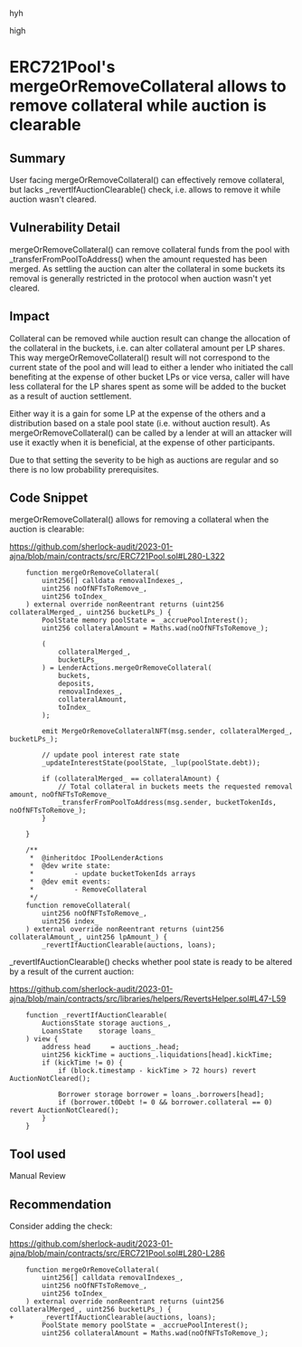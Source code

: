 hyh

high

# ERC721Pool's mergeOrRemoveCollateral allows to remove collateral while auction is clearable

## Summary

User facing mergeOrRemoveCollateral() can effectively remove collateral, but lacks _revertIfAuctionClearable() check, i.e. allows to remove it while auction wasn't cleared.

## Vulnerability Detail

mergeOrRemoveCollateral() can remove collateral funds from the pool with _transferFromPoolToAddress() when the amount requested has been merged. As settling the auction can alter the collateral in some buckets its removal is generally restricted in the protocol when auction wasn't yet cleared.

## Impact

Collateral can be removed while auction result can change the allocation of the collateral in the buckets, i.e. can alter collateral amount per LP shares. This way mergeOrRemoveCollateral() result will not correspond to the current state of the pool and will lead to either a lender who initiated the call benefiting at the expense of other bucket LPs or vice versa, caller will have less collateral for the LP shares spent as some will be added to the bucket as a result of auction settlement.

Either way it is a gain for some LP at the expense of the others and a distribution based on a stale pool state (i.e. without auction result). As mergeOrRemoveCollateral() can be called by a lender at will an attacker will use it exactly when it is beneficial, at the expense of other participants.

Due to that setting the severity to be high as auctions are regular and so there is no low probability prerequisites.

## Code Snippet

mergeOrRemoveCollateral() allows for removing a collateral when the auction is clearable: 

https://github.com/sherlock-audit/2023-01-ajna/blob/main/contracts/src/ERC721Pool.sol#L280-L322

```solidity
    function mergeOrRemoveCollateral(
        uint256[] calldata removalIndexes_,
        uint256 noOfNFTsToRemove_,
        uint256 toIndex_
    ) external override nonReentrant returns (uint256 collateralMerged_, uint256 bucketLPs_) {
        PoolState memory poolState = _accruePoolInterest();
        uint256 collateralAmount = Maths.wad(noOfNFTsToRemove_);

        (
            collateralMerged_,
            bucketLPs_
        ) = LenderActions.mergeOrRemoveCollateral(
            buckets,
            deposits,
            removalIndexes_,
            collateralAmount,
            toIndex_
        );

        emit MergeOrRemoveCollateralNFT(msg.sender, collateralMerged_, bucketLPs_);

        // update pool interest rate state
        _updateInterestState(poolState, _lup(poolState.debt));

        if (collateralMerged_ == collateralAmount) {
            // Total collateral in buckets meets the requested removal amount, noOfNFTsToRemove_
            _transferFromPoolToAddress(msg.sender, bucketTokenIds, noOfNFTsToRemove_);
        }

    }

    /**
     *  @inheritdoc IPoolLenderActions
     *  @dev write state:
     *          - update bucketTokenIds arrays
     *  @dev emit events:
     *          - RemoveCollateral
     */
    function removeCollateral(
        uint256 noOfNFTsToRemove_,
        uint256 index_
    ) external override nonReentrant returns (uint256 collateralAmount_, uint256 lpAmount_) {
        _revertIfAuctionClearable(auctions, loans);
```

_revertIfAuctionClearable() checks whether pool state is ready to be altered by a result of the current auction:

https://github.com/sherlock-audit/2023-01-ajna/blob/main/contracts/src/libraries/helpers/RevertsHelper.sol#L47-L59

```solidity
    function _revertIfAuctionClearable(
        AuctionsState storage auctions_,
        LoansState    storage loans_
    ) view {
        address head     = auctions_.head;
        uint256 kickTime = auctions_.liquidations[head].kickTime;
        if (kickTime != 0) {
            if (block.timestamp - kickTime > 72 hours) revert AuctionNotCleared();

            Borrower storage borrower = loans_.borrowers[head];
            if (borrower.t0Debt != 0 && borrower.collateral == 0) revert AuctionNotCleared();
        }
    }
```

## Tool used

Manual Review

## Recommendation

Consider adding the check:

https://github.com/sherlock-audit/2023-01-ajna/blob/main/contracts/src/ERC721Pool.sol#L280-L286

```solidity
    function mergeOrRemoveCollateral(
        uint256[] calldata removalIndexes_,
        uint256 noOfNFTsToRemove_,
        uint256 toIndex_
    ) external override nonReentrant returns (uint256 collateralMerged_, uint256 bucketLPs_) {
+       _revertIfAuctionClearable(auctions, loans);
        PoolState memory poolState = _accruePoolInterest();
        uint256 collateralAmount = Maths.wad(noOfNFTsToRemove_);
```